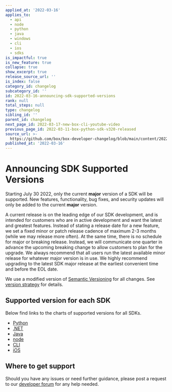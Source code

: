 ```yaml
---
applied_at: '2022-03-16'
applies_to:
  - api
  - node
  - python
  - java
  - windows
  - cli
  - ios
  - sdks
is_impactful: true
is_new_feature: true
collapse: true
show_excerpt: true
release_source_url: ''
is_index: false
category_id: changelog
subcategory_id: ''
id: 2022-03-16-announcing-sdk-supported-versions
rank: null
total_steps: null
type: changelog
sibling_id: ''
parent_id: changelog
next_page_id: 2022-03-17-new-box-cli-youtube-video
previous_page_id: 2022-03-11-box-python-sdk-v320-released
source_url: >-
  https://github.com/box/box-developer-changelog/blob/main/content/2022/03-16-announcing-sdk-supported-versions.md
published_at: '2022-03-16'
---
```

# Announcing SDK Supported Versions

Starting July 30 2022, only the current **major** version of a SDK will be supported. New features,
functionality, bug fixes, and security updates will only be added to the
current **major** version.

<!-- more -->

A current release is on the leading edge of our SDK development, and is intended for customers who are in active development and want the latest and greatest features.
Instead of stating a release date for a new feature, we set a fixed minor or patch release cadence of maximum 2-3 months (while we may release more often). At the same
time, there is no schedule for major or breaking release. Instead, we will communicate one quarter in advance the upcoming breaking change to allow customers to plan for
the upgrade. We always recommend that all users run the latest available minor release for whatever major version is in use. We highly recommend upgrading to the latest
SDK major release at the earliest convenient time and before the EOL date.

We use a modified version of [Semantic Versioning][2] for all changes. See
[version strategy][3] for details.

## Supported version for each SDK

Below find links to the charts of supported versions for all SDKs.

* [Python][4]
* [.NET][5]
* [Java][6]
* [node][7]
* [CLI][8]
* [iOS][9]

## Where to get support

Should you have any issues or need further guidance, please post a request to
our [developer forum][1] for any help needed.

[1]: https://support.box.com/hc/en-us/community/topics/360001932973-Platform-and-Developer-Forum
[2]: https://semver.org/
[3]: https://github.com/box/box-windows-sdk-v2/blob/main/VERSIONS.md
[4]: https://github.com/box/box-python-sdk#version-schedule
[5]: https://github.com/box/box-windows-sdk-v2#supported-version
[6]: https://github.com/box/box-java-sdk#version-schedule
[7]: https://github.com/box/box-node-sdk#supported-version
[8]: https://github.com/box/boxcli#supported-version
[9]: https://github.com/box/box-ios-sdk#supported-version